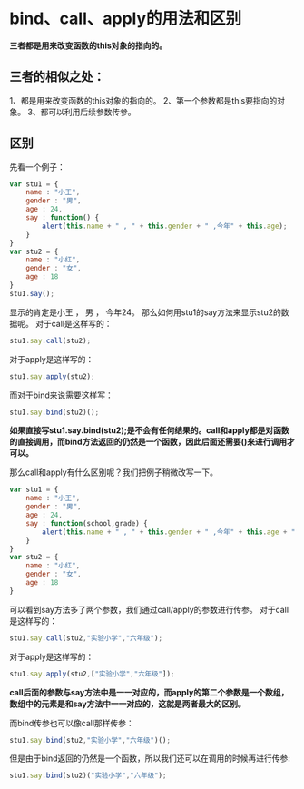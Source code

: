 # bind、call、apply的用法和区别



**三者都是用来改变函数的this对象的指向的。**

## 三者的相似之处：

1、都是用来改变函数的this对象的指向的。
2、第一个参数都是this要指向的对象。
3、都可以利用后续参数传参。

## 区别

先看一个例子：

```js
var stu1 = {
    name : "小王",
    gender : "男",
    age : 24,
    say : function() {
    	alert(this.name + " , " + this.gender + " ,今年" + this.age); 
    }
}
var stu2 = {
    name : "小红",
    gender : "女",
    age : 18
}
stu1.say();
```
显示的肯定是小王 ， 男 ， 今年24。
那么如何用stu1的say方法来显示stu2的数据呢。
对于call是这样写的：

```js
stu1.say.call(stu2);
```

对于apply是这样写的：

```js
stu1.say.apply(stu2);
```

而对于bind来说需要这样写：

```js
stu1.say.bind(stu2)();
```

**如果直接写stu1.say.bind(stu2);是不会有任何结果的。call和apply都是对函数的直接调用，而bind方法返回的仍然是一个函数，因此后面还需要()来进行调用才可以。**

那么call和apply有什么区别呢？我们把例子稍微改写一下。

```js
var stu1 = {
    name : "小王",
    gender : "男",
    age : 24,
    say : function(school,grade) {
    	alert(this.name + " , " + this.gender + " ,今年" + this.age + " ,在" + school + "上" + grade);                                
    }
}
var stu2 = {
    name : "小红",
    gender : "女",
    age : 18
}
```
可以看到say方法多了两个参数，我们通过call/apply的参数进行传参。
对于call是这样写的：

```js
stu1.say.call(stu2,"实验小学","六年级");       
```

对于apply是这样写的：

```js
stu1.say.apply(stu2,["实验小学","六年级"]);   
```

**call后面的参数与say方法中是一一对应的，而apply的第二个参数是一个数组，数组中的元素是和say方法中一一对应的，这就是两者最大的区别。**

而bind传参也可以像call那样传参：

```js
stu1.say.bind(stu2,"实验小学","六年级")();
```


但是由于bind返回的仍然是一个函数，所以我们还可以在调用的时候再进行传参:

```js
stu1.say.bind(stu2)("实验小学","六年级");
```


